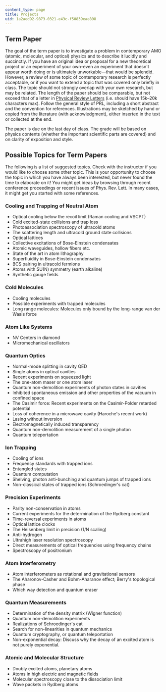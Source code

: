 ```yaml
---
content_type: page
title: Projects
uid: 1a2aed92-9873-0321-e43c-f50839eae898
---
```


Term Paper
----------

The goal of the term paper is to investigate a problem in contemporary AMO (atomic, molecular, and optical) physics and to describe it lucidly and succinctly. If you have an original idea or proposal for a new theoretical project or an experiment of your own-even an experiment that doesn't appear worth doing or is ultimately unworkable—that would be splendid. However, a review of some topic of contemporary research is perfectly acceptable, or if you want to extend a topic that was covered only briefly in class. The topic should not strongly overlap with your own research, but may be related. The length of the paper should be comparable, but not exceed that of a letter in [Physical Review Letters](http://journals.aps.org/prl/ ) (i.e. should have 15k–20k characters max). Follow the general style of PRL, including a short abstract and the convention for references. Illustrations may be sketched by hand or copied from the literature (with acknowledgment), either inserted in the text or collected at the end.

The paper is due on the last day of class. The grade will be based on physics contents (whether the important scientific parts are covered) and on clarity of exposition and style.

Possible Topics for Term Papers
-------------------------------

The following is a list of suggested topics. Check with the instructor if you would like to choose some other topic. This is your opportunity to choose the topic in which you have always been interested, but never found the time to elaborate on it! You might get ideas by browsing through recent conference proceedings or recent issues of Phys. Rev. Lett. In many cases, it might get you started with some references.

### Cooling and Trapping of Neutral Atom

*   Optical cooling below the recoil limit (Raman cooling and VSCPT)
*   Cold excited-state collisions and trap loss
*   Photoassociation spectroscopy of ultracold atoms
*   The scattering length and ultracold ground state collisions
*   Optical lattices
*   Collective excitations of Bose-Einstein condensates
*   Atomic waveguides, hollow fibers etc.
*   State of the art in atom lithography
*   Superfluidity in Bose-Einstein condensates
*   BCS pairing in ultracold fermions
*   Atoms with SU(N) symmetry (earth alkaline)
*   Synthetic gauge fields

### Cold Molecules

*   Cooling molecules
*   Possible experiments with trapped molecules
*   Long range molecules: Molecules only bound by the long-range van der Waals force

### Atom Like Systems

*   NV Centers in diamond
*   Micromechanical oscillators

### Quantum Optics

*   Normal-mode splitting in cavity QED
*   Single atoms in optical cavities
*   Recent experiments on squeezed light
*   The one-atom maser or one atom laser
*   Quantum non-demolition experiments of photon states in cavities
*   Inhibited spontaneous emission and other properties of the vacuum in confined space
*   The Casimir force: Recent experiments on the Casimir-Polder retarded potential
*   Loss of coherence in a microwave cavity (Haroche's recent work)
*   Lasing without inversion
*   Electromagnetically induced transparency
*   Quantum non-demolition measurement of a single photon
*   Quantum teleportation

### Ion Trapping

*   Cooling of ions
*   Frequency standards with trapped ions
*   Entangled states
*   Quantum computation
*   Shelving, photon anti-bunching and quantum jumps of trapped ions
*   Non-classical states of trapped ions (Schroedinger's cat)

### Precision Experiments

*   Parity non-conservation in atoms
*   Current experiments for the determination of the Rydberg constant
*   Time-reversal experiments in atoms
*   Optical lattice clocks
*   The Heisenberg limit in precision (1/N scaling)
*   Anti-hydrogen
*   Ultrahigh laser resolution spectroscopy
*   Direct measurements of optical frequencies using frequency chains
*   Spectroscopy of positronium

### Atom Interferometry

*   Atom interferometers as rotational and gravitational sensors
*   The Aharonov-Casher and Bohm-Aharanov effect; Berry's topological phase
*   Which way detection and quantum eraser

### Quantum Measurements

*   Determination of the density matrix (Wigner function)
*   Quantum non-demolition experiments
*   Realizations of Schroedinger's cat
*   Search for non-linearities in quantum mechanics
*   Quantum cryptography, or quantum teleportation
*   Non-exponential decay: Discuss why the decay of an excited atom is not purely exponential.

### Atomic and Molecular Structure

*   Doubly excited atoms, planetary atoms
*   Atoms in high electric and magnetic fields
*   Molecular spectroscopy close to the dissociation limit
*   Wave packets in Rydberg atoms